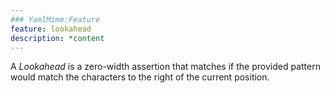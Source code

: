 ```yaml
---
### YamlMime:Feature
feature: lookahead
description: *content
---
```

A <dfn>Lookahead</dfn> is a zero-width assertion that matches if the provided pattern would match the characters to the right of the current position.